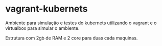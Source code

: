 # vagrant-kubernets

Ambiente para simulação e testes do kubernets utilizando o vagrant e o virtualbox para simular o ambiente.

Estrutura com 2gb de RAM e 2 core para duas cada maquinas.